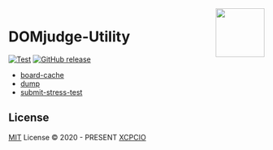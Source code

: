<img align="right" width="96px" src="./assets/python3_logo.png">

# DOMjudge-Utility

[![Test][test-ci-badge]][test-ci]
[![GitHub release][gh-release-badge]][gh-release]

* [board-cache](./board-cache/)
* [dump](./dump)
* [submit-stress-test](./submit-stress-test)

## License

[MIT](./LICENSE) License © 2020 - PRESENT [XCPCIO][xcpcio]

[xcpcio]: https://github.com/XCPCIO
[test-ci-badge]: https://github.com/xcpcio/domjudge-utility/workflows/Test/badge.svg
[test-ci]: https://github.com/xcpcio/domjudge-utility/actions/workflows/test.yml
[gh-release-badge]: https://img.shields.io/github/release/xcpcio/domjudge-utility.svg
[gh-release]: https://GitHub.com/xcpcio/domjudge-utility/releases/
